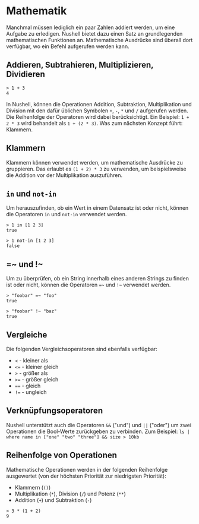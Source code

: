 # Mathematik

Manchmal müssen lediglich ein paar Zahlen addiert werden, um eine Aufgabe zu erledigen. Nushell bietet dazu einen Satz an grundlegenden mathematischen Funktionen an. Mathematische Ausdrücke sind überall dort verfügbar, wo ein Befehl aufgerufen werden kann.

## Addieren, Subtrahieren, Multiplizieren, Dividieren

```
> 1 + 3
4
```

In Nushell, können die Operationen Addition, Subtraktion, Multiplikation und Division mit den dafür üblichen Symbolen `+`, `-`, `*` und `/` aufgerufen werden. Die Reihenfolge der Operatoren wird dabei berücksichtigt. Ein Beispiel: `1 + 2 * 3` wird behandelt als `1 + (2 * 3)`. Was zum nächsten Konzept führt: Klammern.

## Klammern

Klammern können verwendet werden, um mathematische Ausdrücke zu gruppieren. Das erlaubt es `(1 + 2) * 3` zu verwenden, um beispielsweise die Addition vor der Multiplikation auszuführen.

## `in` und `not-in`

Um herauszufinden, ob ein Wert in einem Datensatz ist oder nicht, können die Operatoren `in` und `not-in` verwendet werden.

```
> 1 in [1 2 3]
true
```

```
> 1 not-in [1 2 3]
false
```

## =~ und !~

Um zu überprüfen, ob ein String innerhalb eines anderen Strings zu finden ist oder nicht, können die Operatoren `=~` und `!~` verwendet werden.

```
> "foobar" =~ "foo"
true
```

```
> "foobar" !~ "baz"
true
```

## Vergleiche

Die folgenden Vergleichsoperatoren sind ebenfalls verfügbar:

- `<` - kleiner als
- `<=` - kleiner gleich
- `>` - größer als
- `>=` - größer gleich
- `==` - gleich
- `!=` - ungleich

## Verknüpfungsoperatoren

Nushell unterstützt auch die Operatoren `&&` ("und") und `||` ("oder") um zwei Operationen die Bool-Werte zurückgeben zu verbinden. Zum Beispiel: `ls | where name in ["one" "two" "three"] && size > 10kb`

## Reihenfolge von Operationen

Mathematische Operationen werden in der folgenden Reihenfolge ausgewertet (von der höchsten Priorität zur niedrigsten Priorität):

- Klammern (`()`)
- Multiplikation (`*`), Division (`/`) und Potenz (`**`)
- Addition (`+`) und Subtraktion (`-`)

```
> 3 * (1 + 2)
9
```

